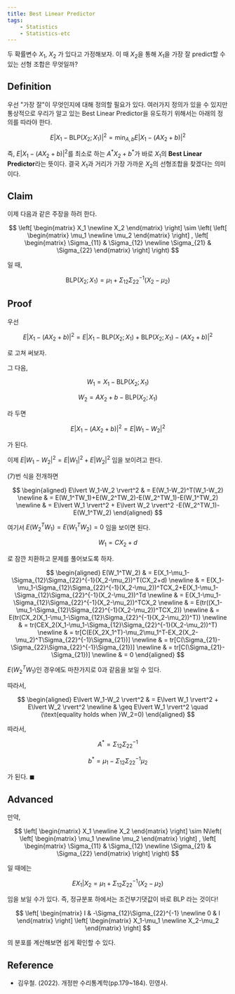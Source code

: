 ```yaml
---
title: Best Linear Predictor
tags:
    - Statistics
    - Statistics-etc
---
```


두 확률변수 $X_1$, $X_2$ 가 있다고 가정해보자. 이 때 $X_2$을 통해 $X_1$을 가장 잘 predict할 수 있는 선형 조합은 무엇일까?

<!--more-->

## Definition

우선 "가장 잘"이 무엇인지에 대해 정의할 필요가 있다. 여러가지 정의가 있을 수 있지만 통상적으로 우리가 알고 있는 Best Linear Predictor을 유도하기 위해서는 아래의 정의를 따라야 한다.

$$
E\lvert X_1-\text{BLP}(X_2;X_1) \rvert^2=\min_{A,b}{E\lvert X_1-(AX_2+b)\rvert^2}
$$

즉, $E\lvert X_1-(AX_2+b)\rvert^2$를 최소로 하는 $A^\ast X_2+b^\ast$가 바로 $X_1$의 **Best Linear Predictor**라는 뜻이다. 결국 $X_1$과 거리가 가장 가까운 $X_2$의 선형조합을 찾겠다는 의미이다.

## Claim

이제 다음과 같은 주장을 하려 한다.

$$
\left[
\begin{matrix}
    X_1
    \newline X_2
\end{matrix}
\right] \sim \left( \left[
\begin{matrix}
    \mu_1
    \newline \mu_2
\end{matrix}
\right] , \left[
\begin{matrix}
    \Sigma_{11} & \Sigma_{12}
    \newline \Sigma_{21} & \Sigma_{22}
\end{matrix}
\right]  \right)
$$

일 때,

$$
\text{BLP}(X_2;X_1)=\mu_1+\Sigma_{12}\Sigma_{22}^{-1}(X_2-\mu_2)
$$

## Proof

우선

$$
E\lvert X_1-(AX_2+b)\rvert^2 = E\lvert X_1-\text{BLP}(X_2;X_1)+\text{BLP}(X_2;X_1)-(AX_2+b)\rvert^2
$$

로 고쳐 써보자.

그 다음,

$$
W_1 =  X_1-\text{BLP}(X_2;X_1)
$$

$$
W_2 = AX_2+b-\text{BLP}(X_2;X_1)
$$

라 두면

$$
E\lvert X_1-(AX_2+b)\rvert^2 = E\lvert W_1-W_2 \rvert^2
$$

가 된다.

이제 $E\lvert W_1-W_2 \rvert^2 = E\lvert W_1 \rvert^2 + E\lvert W_2 \rvert^2$ 임을 보이려고 한다.

(7)번 식을 전개하면

$$
\begin{aligned}
E\lvert W_1-W_2 \rvert^2 & = E(W_1-W_2)^T(W_1-W_2)
\newline & = E(W_1^TW_1)+E(W_2^TW_2)-E(W_2^TW_1)-E(W_1^TW_2)
\newline & = E\lvert W_1 \rvert^2 + E\lvert W_2 \rvert^2 -E(W_2^TW_1)-E(W_1^TW_2) 
\end{aligned}
$$

여기서 $E(W_2^TW_1)=E(W_1^TW_2)=0$ 임을 보이면 된다.

$$
W_1 = CX_2+d
$$

로 잠깐 치환하고 문제를 풀어보도록 하자.

$$
\begin{aligned}
E(W_1^TW_2) & = E(X_1-\mu_1-\Sigma_{12}\Sigma_{22}^{-1}(X_2-\mu_2))^T(CX_2+d)
\newline & = E(X_1-\mu_1-\Sigma_{12}\Sigma_{22}^{-1}(X_2-\mu_2))^TCX_2+E(X_1-\mu_1-\Sigma_{12}\Sigma_{22}^{-1}(X_2-\mu_2))^Td
\newline & = E(X_1-\mu_1-\Sigma_{12}\Sigma_{22}^{-1}(X_2-\mu_2))^TCX_2
\newline & = E(tr((X_1-\mu_1-\Sigma_{12}\Sigma_{22}^{-1}(X_2-\mu_2))^TCX_2))
\newline & = E(tr(CX_2(X_1-\mu_1-\Sigma_{12}\Sigma_{22}^{-1}(X_2-\mu_2))^T))
\newline & = tr(CEX_2(X_1-\mu_1-\Sigma_{12}\Sigma_{22}^{-1}(X_2-\mu_2))^T)
\newline & = tr[C(E(X_2X_1^T)-\mu_2\mu_1^T-EX_2(X_2-\mu_2)^T\Sigma_{22}^{-1}\Sigma_{21})]
\newline & = tr[C(\Sigma_{21}-\Sigma_{22}\Sigma_{22}^{-1}\Sigma_{21})]
\newline & = tr[C(\Sigma_{21}-\Sigma_{21})]
\newline & = 0
\end{aligned}
$$

$E(W_2^TW_1)$인 경우에도 마찬가지로 $0$과 같음을 보일 수 있다.

따라서,

$$
\begin{aligned}
E\lvert W_1-W_2 \rvert^2 & = E\lvert W_1 \rvert^2 + E\lvert W_2 \rvert^2
\newline & \geq E\lvert W_1 \rvert^2 \quad (\text{equality holds when }W_2=0)
\end{aligned}
$$

따라서, 

$$
A^\ast = \Sigma_{12}\Sigma_{22}^{-1}
$$

$$
b^\ast = \mu_1-\Sigma_{12}\Sigma_{22}^{-1}\mu_2
$$

가 된다. $\blacksquare$

## Advanced

만약, 

$$
\left[
\begin{matrix}
    X_1
    \newline X_2
\end{matrix}
\right] \sim N\left( \left[
\begin{matrix}
    \mu_1
    \newline \mu_2
\end{matrix}
\right] , \left[
\begin{matrix}
    \Sigma_{11} & \Sigma_{12}
    \newline \Sigma_{21} & \Sigma_{22}
\end{matrix}
\right]  \right)
$$

일 때에는

$$
EX_1 \vert X_2 = \mu_1+\Sigma_{12}\Sigma_{22}^{-1}(X_2-\mu_2)
$$

임을 보일 수가 있다. 즉, 정규분포 하에서는 조건부기댓값이 바로 BLP 라는 것이다!

$$
\left[
\begin{matrix}
    I & -\Sigma_{12}\Sigma_{22}^{-1}
    \newline 0 & I
\end{matrix}
\right] \left[
\begin{matrix}
    X_1-\mu_1
    \newline X_2-\mu_2
\end{matrix}
\right]
$$

의 분포를 계산해보면 쉽게 확인할 수 있다.

## Reference

* 김우철. (2022). 개정판 수리통계학(pp.179~184). 민영사.